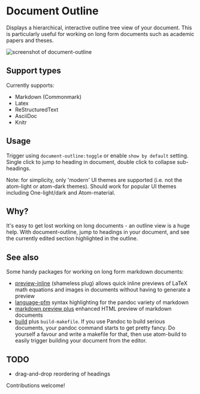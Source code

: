 # Document Outline

Displays a hierarchical, interactive outline tree view of your document. This is particularly useful for working on long form documents such as academic papers and theses.

![screenshot of document-outline](https://raw.githubusercontent.com/mangecoeur/document-outline/master/document-outline-screenshot.png)

## Support types

Currently supports:

- Markdown (Commonmark)
- Latex
- ReStructuredText
- AsciiDoc
- Knitr

## Usage

Trigger using `document-outline:toggle` or enable `show by default` setting. Single click to jump to heading in document, double click to collapse sub-headings.

Note: for simplicity, only 'modern' UI themes are supported (i.e. not the atom-light or atom-dark themes). Should work for popular UI themes including One-light/dark and Atom-material.


## Why?

It's easy to get lost working on long documents - an outline view is a huge help. With document-outline, jump to headings in your document, and see the currently edited section highlighted in the outline.

## See also

Some handy packages for working on long form markdown documents:

- [preview-inline](https://atom.io/packages/preview-inline) (shameless plug) allows quick inline previews of LaTeX math equations and images in documents without having to generate a preview
- [language-pfm](https://atom.io/packages/language-pfm) syntax highlighting for the pandoc variety of markdown
- [markdown preview plus](https://atom.io/packages/markdown-preview-plus) enhanced HTML preview of markdown documents
- [build](https://atom.io/packages/build) plus `build-makefile`. If you use Pandoc to build serious documents, your pandoc command starts to get pretty fancy. Do yourself a favour and write a makefile for that, then use atom-build to easily trigger building your document from the editor.


## TODO

- drag-and-drop reordering of headings

Contributions welcome!
